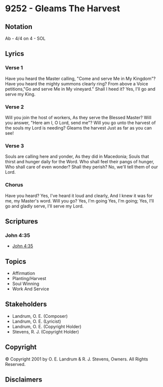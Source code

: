 # 9252 - Gleams The Harvest

## Notation

Ab - 4/4 on 4 - SOL

## Lyrics

### Verse 1

Have you heard the Master calling, "Come and serve Me in My Kingdom"? Have you heard the mighty summons clearly ring? From above a Voice petitions,"Go and serve Me in My vineyard." Shall I heed it? Yes, I'll go and serve my King.

### Verse 2

Will you join the host of workers, As they serve the Blessed Master? Will you answer, "Here am I, O Lord, send me"? Will you go unto the harvest of the souls my Lord is needing? Gleams the harvest Just as far as you can see!

### Verse 3

Souls are calling here and yonder, As they did in Macedonia; Souls that thirst and hunger daily for the Word. Who shall feel their pangs of hunger, Who shall care of even wonder? Shall they perish? No, we'll tell them of our Lord.

### Chorus

Have you heard? Yes, I've heard it loud and clearly, And I knew it was for me, my Master's word. Will you go? Yes, I'm going Yes, I'm going; Yes, I'll go and gladly serve, I'll serve my Lord.


## Scriptures

### John 4:35

- [John 4:35](https://www.biblegateway.com/passage/?search=John%204%3A35)


## Topics

- Affirmation
- Planting/Harvest
- Soul Winning
- Work And Service

## Stakeholders

- Landrum, O. E. (Composer)
- Landrum, O. E. (Lyricist)
- Landrum, O. E. (Copyright Holder)
- Stevens, R. J. (Copyright Holder)

## Copyright

© Copyright 2001 by O. E. Landrum & R. J. Stevens, Owners. All Rights Reserved.


## Disclaimers


